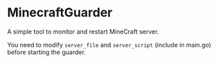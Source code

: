 # MinecraftGuarder

 A simple tool to monitor and restart MineCraft server.

You need to modify `server_file` and `server_script` (include in main.go) before starting the guarder.



